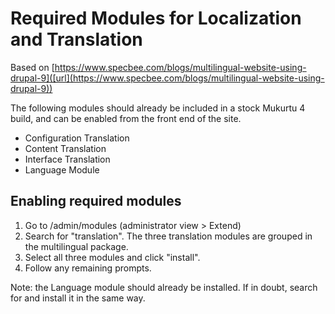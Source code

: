 # Required Modules for Localization and Translation

Based on [https://www.specbee.com/blogs/multilingual-website-using-drupal-9]([url](https://www.specbee.com/blogs/multilingual-website-using-drupal-9))

The following modules should already be included in a stock Mukurtu 4 build, and can be enabled from the front end of the site.
- Configuration Translation
- Content Translation
- Interface Translation
- Language Module

## Enabling required modules

1) Go to /admin/modules (administrator view > Extend)
2) Search for "translation". The three translation modules are grouped in the multilingual package.
3) Select all three modules and click "install".
4) Follow any remaining prompts.

Note: the Language module should already be installed. If in doubt, search for and install it in the same way.
